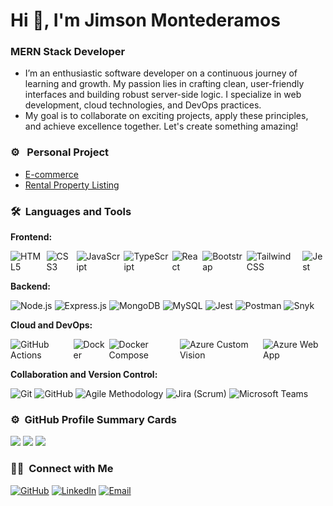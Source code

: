 # Hi 👋, I'm Jimson Montederamos
### MERN Stack Developer

- I’m an enthusiastic software developer on a continuous journey of learning and growth. My passion lies in crafting clean, user-friendly interfaces and building robust server-side logic. I specialize in web development, cloud technologies, and DevOps practices.
- My goal is to collaborate on exciting projects, apply these principles, and achieve excellence together. Let's create something amazing!

### ⚙️ &nbsp; Personal Project
- [E-commerce](https://6516b20ade7a676e65bc0614--velvety-entremet-da0840.netlify.app/)
- [Rental Property Listing](https://6516af91d6bcc36c93565c44--precious-travesseiro-618cf0.netlify.app/)

### 🛠 &nbsp;Languages and Tools

**Frontend:**
<div style="display: flex; gap: 4px;">
    <img src="https://img.shields.io/badge/-HTML5-%23E44D27?style=for-the-badge&logo=html5&logoColor=ffffff" alt="HTML5">
    <img src="https://img.shields.io/badge/-CSS3-%231572B6?style=for-the-badge&logo=css3" alt="CSS3">
    <img src="https://img.shields.io/badge/-JavaScript-%23F7DF1C?style=for-the-badge&logo=javascript&logoColor=000000&labelColor=%23F7DF1C&color=%23FFCE5A" alt="JavaScript">
    <img src="https://img.shields.io/badge/TypeScript-3178C6?style=for-the-badge&logo=typescript&logoColor=white" alt="TypeScript">
    <img src="https://img.shields.io/badge/-React-61DAFB?style=for-the-badge&logo=react&logoColor=ffffff" alt="React">
    <img src="https://img.shields.io/badge/Bootstrap-7952B3?style=for-the-badge&logo=bootstrap&logoColor=white" alt="Bootstrap">
    <img src="https://img.shields.io/badge/Tailwind_CSS-38B2AC?style=for-the-badge&logo=tailwind-css&logoColor=white" alt="Tailwind CSS">
    <img src="https://img.shields.io/badge/Jest-C21325?style=for-the-badge&logo=jest&logoColor=white" alt="Jest">
</div>

**Backend:**
<div style="display: flex; gap: 4px;">
    <img src="https://img.shields.io/badge/-Nodejs-339933?style=for-the-badge&logo=Node.js&logoColor=ffffff" alt="Node.js">
    <img src="https://img.shields.io/badge/Express.js-000000?style=for-the-badge&logo=express&logoColor=white" alt="Express.js">
    <img src="https://img.shields.io/badge/MongoDB-4EA94B?style=for-the-badge&logo=mongodb&logoColor=white" alt="MongoDB">
    <img src="https://img.shields.io/badge/MySQL-4479A1?style=for-the-badge&logo=mysql&logoColor=white" alt="MySQL">
    <img src="https://img.shields.io/badge/Jest-C21325?style=for-the-badge&logo=jest&logoColor=white" alt="Jest">
    <img src="https://img.shields.io/badge/Postman-FF6C37?style=for-the-badge&logo=postman&logoColor=white" alt="Postman">
    <img src="https://img.shields.io/badge/Snyk-4C6EF5?style=for-the-badge&logo=snyk&logoColor=white" alt="Snyk">
</div>

**Cloud and DevOps:**
<div style="display: flex; gap: 4px;">
    <img src="https://img.shields.io/badge/GitHub%20Actions-2088FF?style=for-the-badge&logo=github-actions&logoColor=white" alt="GitHub Actions">
    <img src="https://img.shields.io/badge/Docker-2496ED?style=for-the-badge&logo=docker&logoColor=white" alt="Docker">
    <img src="https://img.shields.io/badge/Docker%20Compose-2496ED?style=for-the-badge&logo=docker&logoColor=white" alt="Docker Compose">
    <img src="https://img.shields.io/badge/Azure%20Custom%20Vision-0078D4?style=for-the-badge&logo=microsoft-azure&logoColor=white" alt="Azure Custom Vision">
    <img src="https://img.shields.io/badge/Azure%20Web%20App-0089D6?style=for-the-badge&logo=microsoft-azure&logoColor=white" alt="Azure Web App">
</div>

**Collaboration and Version Control:**
<div style="display: flex; gap: 4px;">
    <img src="https://img.shields.io/badge/-Git-%23F05032?style=for-the-badge&logo=git&logoColor=%23ffffff" alt="Git">
    <img src="https://img.shields.io/badge/-GitHub-181717?style=for-the-badge&logo=github" alt="GitHub">
    <img src="https://img.shields.io/badge/Agile-0095D5?style=for-the-badge&logo=agile&logoColor=white" alt="Agile Methodology">
    <img src="https://img.shields.io/badge/Jira-0052CC?style=for-the-badge&logo=jira&logoColor=white" alt="Jira (Scrum)">
    <img src="https://img.shields.io/badge/Microsoft%20Teams-6264A7?style=for-the-badge&logo=microsoft-teams&logoColor=white" alt="Microsoft Teams">
</div>

### ⚙️ &nbsp;GitHub Profile Summary Cards
![](http://github-profile-summary-cards.vercel.app/api/cards/profile-details?username=JimsonXD&theme=material_palenight)
![](http://github-profile-summary-cards.vercel.app/api/cards/stats?username=JimsonXD&theme=material_palenight)
![](http://github-profile-summary-cards.vercel.app/api/cards/repos-per-language?username=JimsonXD&theme=material_palenight)

### 🤝🏻 &nbsp;Connect with Me
<div style="display: flex; gap: 4px;">
<a href="https://github.com/JimsonXD" target="_blank">
    <img src="https://img.shields.io/badge/GitHub-181717?style=for-the-badge&logo=github&logoColor=white" alt="GitHub">
</a>
<a href="https://www.linkedin.com/in/jimson-montederamos-37991624b/" target="_blank">
    <img src="https://img.shields.io/badge/LinkedIn-0077B5?style=for-the-badge&logo=linkedin&logoColor=white" alt="LinkedIn">
</a>
<a href="mailto:Jimson@missionreadyhq.com">
    <img src="https://img.shields.io/badge/Email-D14836?style=for-the-badge&logo=gmail&logoColor=white" alt="Email">
</a>

</div>

